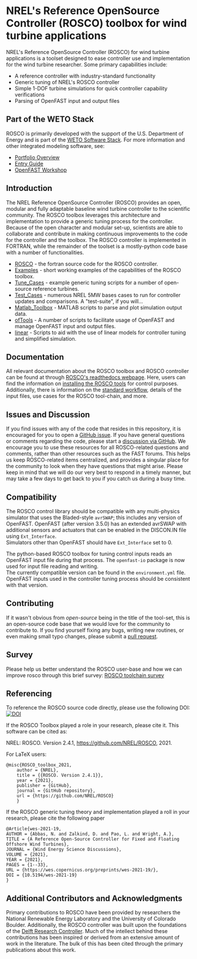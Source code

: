 # NREL's Reference OpenSource Controller (ROSCO) toolbox for wind turbine applications
NREL's Reference OpenSource Controller (ROSCO) for wind turbine applications is a toolset designed to ease controller use and implementation for the wind turbine researcher. Some primary capabilities include:
* A reference controller with industry-standard functionality 
* Generic tuning of NREL's ROSCO controller
* Simple 1-DOF turbine simulations for quick controller capability verifications
* Parsing of OpenFAST input and output files

## Part of the WETO Stack

ROSCO is primarily developed with the support of the U.S. Department of Energy and is part of the [WETO Software Stack](https://nrel.github.io/WETOStack). For more information and other integrated modeling software, see:
- [Portfolio Overview](https://nrel.github.io/WETOStack/portfolio_analysis/overview.html)
- [Entry Guide](https://nrel.github.io/WETOStack/_static/entry_guide/index.html)
- [OpenFAST Workshop](https://nrel.github.io/WETOStack/workshops/user_workshops_2024.html#openfast-ecosystem)


## Introduction
The NREL Reference OpenSource Controller (ROSCO) provides an open, modular and fully adaptable baseline wind turbine controller to the scientific community. The ROSCO toolbox leverages this architecture and implementation to provide a generic tuning process for the controller. Because of the open character and modular set-up, scientists are able to collaborate and contribute in making continuous improvements to the code for the controller and the toolbox. The ROSCO controller is implemented in FORTRAN, while the remainder of the toolset is a mostly-python code base with a number of functionalities.

* [ROSCO](https://github.com/NREL/ROSCO/tree/main/ROSCO) - the fortran source code for the ROSCO controller. 
* [Examples](https://github.com/NREL/ROSCO/tree/main/Examples) - short working examples of the capabilities of the ROSCO toolbox. 
* [Tune_Cases](https://github.com/NREL/ROSCO/tree/main/Tune_Cases) - example generic tuning scripts for a number of open-source reference turbines.
* [Test_Cases](https://github.com/NREL/ROSCO/tree/main/Test_Cases) - numerous NREL 5MW bases cases to run for controller updates and comparisons. A "test-suite", if you will...
* [Matlab_Toolbox](https://github.com/NREL/ROSCO/tree/main/Matlab_Toolbox) - MATLAB scripts to parse and plot simulation output data.
* [ofTools](https://github.com/NREL/ROSCO/tree/main/ROSCO_toolbox/ofTools) - A number of scripts to facilitate usage of OpenFAST and manage OpenFAST input and output files. 
* [linear](https://github.com/NREL/ROSCO/tree/main/ROSCO_toolbox/linear) - Scripts to aid with the use of linear models for controller tuning and simplified simulation. 


## Documentation
All relevant documentation about the ROSCO toolbox and ROSCO controller can be found at through [ROSCO's readthedocs webpage](https://rosco.readthedocs.io/en/latest/). Here, users can find the information on [installing the ROSCO tools](https://rosco.readthedocs.io/en/latest/source/install.html) for control purposes. Additionally, there is information on the [standard workflow](https://rosco.readthedocs.io/en/latest/source/standard_use.html), details of the input files, use cases for the ROSCO tool-chain, and more. 

## Issues and Discussion
If you find issues with any of the code that resides in this repository, it is encouraged for you to open a [GitHub issue](https://github.com/NREL/ROSCO/issues). If you have general questions or comments regarding the code, please start a [discussion via GitHub](https://github.com/NREL/ROSCO/discussions). We encourage you to use these resources for all ROSCO-related questions and comments, rather than other resources such as the FAST forums. This helps us keep ROSCO-related items centralized, and provides a singular place for the community to look when they have questions that might arise. Please keep in mind that we will do our very best to respond in a timely manner, but may take a few days to get back to you if you catch us during a busy time. 

## Compatibility
The ROSCO control library should be compatible with any multi-physics simulator that uses the Bladed-style ``avrSWAP``; this includes any version of OpenFAST.
OpenFAST (after version 3.5.0) has an extended avrSWAP with additional sensors and actuators that can be enabled in the DISCON.IN file using ``Ext_Interface``.  
Simulators other than OpenFAST should have ``Ext_Interface`` set to 0.

The python-based ROSCO toolbox for tuning control inputs reads an OpenFAST input file during that process. 
The ``openfast-io`` package is now used for input file reading and writing.  
The currently compatible version can be found in the ``environment.yml`` file.
OpenFAST inputs used in the controller tuning process should be consistent with that version.


## Contributing
If it wasn't obvious from _open-source_ being in the title of the tool-set, this is an open-source code base that we would love for the community to contribute to. If you find yourself fixing any bugs, writing new routines, or even making small typo changes, please submit a [pull request](https://github.com/NREL/ROSCO/pulls). 

## Survey
Please help us better understand the ROSCO user-base and how we can improve rosco through this brief survey:
[ROSCO toolchain survey](https://forms.office.com/Pages/ResponsePage.aspx?id=fp3yoM0oVE-EQniFrufAgGWnC45k8q5Kl90RBkHijqBUN0JTNzBJT1QwMjIzNDhCWDlDTUZPWDdMWC4u)

## Referencing
To reference the ROSCO source code directly, please use the following DOI:
[![DOI](https://zenodo.org/badge/220498357.svg)](https://zenodo.org/badge/latestdoi/220498357)

If the ROSCO Toolbox played a role in your research, please cite it. This software can be
cited as:

   NREL: ROSCO. Version 2.4.1, https://github.com/NREL/ROSCO, 2021.

For LaTeX users:

```
@misc{ROSCO_toolbox_2021,
    author = {NREL},
    title = {{ROSCO. Version 2.4.1}},
    year = {2021},
    publisher = {GitHub},
    journal = {GitHub repository},
    url = {https://github.com/NREL/ROSCO}
    }
```
If the ROSCO generic tuning theory and implementation played a roll in your research, please cite the following paper
```
@Article{wes-2021-19,
AUTHOR = {Abbas, N. and Zalkind, D. and Pao, L. and Wright, A.},
TITLE = {A Reference Open-Source Controller for Fixed and Floating Offshore Wind Turbines},
JOURNAL = {Wind Energy Science Discussions},
VOLUME = {2021},
YEAR = {2021},
PAGES = {1--33},
URL = {https://wes.copernicus.org/preprints/wes-2021-19/},
DOI = {10.5194/wes-2021-19}
}
```

## Additional Contributors and Acknowledgments
Primary contributions to ROSCO have been provided by researchers the National Renewable Energy Laboratory and the University of Colorado Boulder. Additionally, the ROSCO controller was built upon the foundations of the [Delft Research Controller](https://github.com/TUDelft-DataDrivenControl/DRC_Fortran). Much of the intellect behind these contributions has been inspired or derived from an extensive amount of work in the literature. The bulk of this has been cited through the primary publications about this work. 
